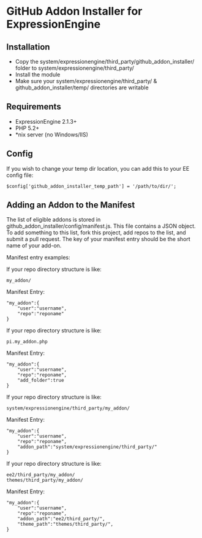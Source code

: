 # GitHub Addon Installer for ExpressionEngine #



## Installation

* Copy the system/expressionengine/third_party/github_addon_installer/ folder to system/expressionengine/third_party/
* Install the module
* Make sure your system/expressionengine/third_party/ & github_addon_installer/temp/ directories are writable

## Requirements

* ExpressionEngine 2.1.3+
* PHP 5.2+
* *nix server (no Windows/IIS)

## Config

If you wish to change your temp dir location, you can add this to your EE config file:

	$config['github_addon_installer_temp_path'] = '/path/to/dir/';

## Adding an Addon to the Manifest

The list of eligible addons is stored in github_addon_installer/config/manifest.js. This file contains a JSON object. To add something to this list, fork this project, add repos to the list, and submit a pull request. The key of your manifest entry should be the short name of your add-on.

Manifest entry examples:

If your repo directory structure is like:

	my_addon/

Manifest Entry:

	"my_addon":{
		"user":"username",
		"repo":"reponame"
	}

If your repo directory structure is like:

	pi.my_addon.php

Manifest Entry:

	"my_addon":{
		"user":"username",
		"repo":"reponame",
		"add_folder":true
	}

If your repo directory structure is like:

	system/expressionengine/third_party/my_addon/

Manifest Entry:

	"my_addon":{
		"user":"username",
		"repo":"reponame",
		"addon_path":"system/expressionengine/third_party/"
	}

If your repo directory structure is like:

	ee2/third_party/my_addon/
	themes/third_party/my_addon/

Manifest Entry:

	"my_addon":{
		"user":"username",
		"repo":"reponame",
		"addon_path":"ee2/third_party/",
		"theme_path":"themes/third_party/",
	}
